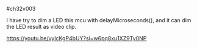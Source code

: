 #ch32v003 

I have try to dim a LED this mcu with delayMicroseconds(), and it can dim the LED result as video clip.

https://youtu.be/vylcKgP4bUY?si=w6pq8xu1XZ9Ty0NP
